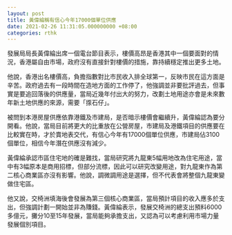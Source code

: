```yaml
---
layout: post
title: 黃偉綸稱有信心今年17000個單位供應
date: 2021-02-26 11:31:05.000000000 +08:00
categories: rthk
---
```


發展局局長黃偉綸出席一個電台節目表示，樓價高昂是香港其中一個要面對的情況，香港屬自由市場，政府沒有直接針對樓價的措施，靠持續穩定推出更多土地。

他說，香港出名樓價高，負擔指數對比市民收入排全球第一，反映市民在這方面是辛苦。政府過去有一段時間在造地方面的工作停了，他強調並非要批評過去，但事實是要追回落後的供應量，當局近幾年付出大的努力，改劃土地用途亦會是未來數年新土地供應的來源，需要「揼石仔」。 

被問到本港房屋供應依靠港鐵及市建局，是否暗示樓價會繼續升，黃偉綸認為要分開看。他說，當局目前將更大的比重放在公營房屋，市建局及港鐵項目的供應要在比較實在時，才於賣地表交代，有信心今年有17000個單位供應，市建局佔3100個單位，相信今年潛在供應沒有減少。

黃偉綸承認市區住宅地的確是難找，當局研究將九龍東5幅用地改為住宅用途，當中有3幅原本是商用招標，但部分流標，因此可以研究改變用途，對九龍東作為第二核心商業區亦沒有影響。他說，調微調用途是選擇，但不代表會將整個九龍東變做住宅區。

他又說，交椅洲填海後會發展為第三個核心商業區，當局預計項目的收入應多於支出，但強調計劃一開始並非為賺錢。黃偉綸表示，發展交椅洲的總支出預料6000多億元，攤分10至15年發展，當局能夠承擔支出，又認為可以考慮利用市場力量發展個別項目。
